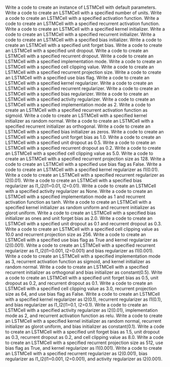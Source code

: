 Write a code to create an instance of LSTMCell with default parameters.
Write a code to create an LSTMCell with a specified number of units.
Write a code to create an LSTMCell with a specified activation function.
Write a code to create an LSTMCell with a specified recurrent activation function.
Write a code to create an LSTMCell with a specified kernel initializer.
Write a code to create an LSTMCell with a specified recurrent initializer.
Write a code to create an LSTMCell with a specified bias initializer.
Write a code to create an LSTMCell with a specified unit forget bias.
Write a code to create an LSTMCell with a specified unit dropout.
Write a code to create an LSTMCell with a specified recurrent dropout.
Write a code to create an LSTMCell with a specified implementation mode.
Write a code to create an LSTMCell with a specified cell clipping value.
Write a code to create an LSTMCell with a specified recurrent projection size.
Write a code to create an LSTMCell with a specified use bias flag.
Write a code to create an LSTMCell with a specified kernel regularizer.
Write a code to create an LSTMCell with a specified recurrent regularizer.
Write a code to create an LSTMCell with a specified bias regularizer.
Write a code to create an LSTMCell with a specified activity regularizer.
Write a code to create an LSTMCell with a specified implementation mode as 2.
Write a code to create an LSTMCell with a specified recurrent activation function as sigmoid.
Write a code to create an LSTMCell with a specified kernel initializer as random normal.
Write a code to create an LSTMCell with a specified recurrent initializer as orthogonal.
Write a code to create an LSTMCell with a specified bias initializer as zeros.
Write a code to create an LSTMCell with a specified unit forget bias as 1.0.
Write a code to create an LSTMCell with a specified unit dropout as 0.5.
Write a code to create an LSTMCell with a specified recurrent dropout as 0.2.
Write a code to create an LSTMCell with a specified cell clipping value as 5.0.
Write a code to create an LSTMCell with a specified recurrent projection size as 128.
Write a code to create an LSTMCell with a specified use bias flag as False.
Write a code to create an LSTMCell with a specified kernel regularizer as l1(0.01).
Write a code to create an LSTMCell with a specified recurrent regularizer as l2(0.01).
Write a code to create an LSTMCell with a specified bias regularizer as l1_l2(l1=0.01, l2=0.01).
Write a code to create an LSTMCell with a specified activity regularizer as None.
Write a code to create an LSTMCell with a specified implementation mode as 1 and recurrent activation function as tanh.
Write a code to create an LSTMCell with a specified kernel initializer as random uniform and recurrent initializer as glorot uniform.
Write a code to create an LSTMCell with a specified bias initializer as ones and unit forget bias as 2.0.
Write a code to create an LSTMCell with a specified unit dropout as 0.1 and recurrent dropout as 0.3.
Write a code to create an LSTMCell with a specified cell clipping value as 10.0 and recurrent projection size as 256.
Write a code to create an LSTMCell with a specified use bias flag as True and kernel regularizer as l2(0.001).
Write a code to create an LSTMCell with a specified recurrent regularizer as l1_l2(l1=0.001, l2=0.001) and bias regularizer as l1(0.001).
Write a code to create an LSTMCell with a specified implementation mode as 3, recurrent activation function as sigmoid, and kernel initializer as random normal.
Write a code to create an LSTMCell with a specified recurrent initializer as orthogonal and bias initializer as constant(0.5).
Write a code to create an LSTMCell with a specified unit forget bias as 0.5, unit dropout as 0.2, and recurrent dropout as 0.1.
Write a code to create an LSTMCell with a specified cell clipping value as 3.0, recurrent projection size as 64, and use bias flag as False.
Write a code to create an LSTMCell with a specified kernel regularizer as l2(0.1), recurrent regularizer as l1(0.1), and bias regularizer as l1_l2(l1=0.1, l2=0.1).
Write a code to create an LSTMCell with a specified activity regularizer as l2(0.01), implementation mode as 2, and recurrent activation function as relu.
Write a code to create an LSTMCell with a specified kernel initializer as random normal, recurrent initializer as glorot uniform, and bias initializer as constant(0.1).
Write a code to create an LSTMCell with a specified unit forget bias as 1.5, unit dropout as 0.3, recurrent dropout as 0.2, and cell clipping value as 8.0.
Write a code to create an LSTMCell with a specified recurrent projection size as 512, use bias flag as True, and kernel regularizer as l1(0.001).
Write a code to create an LSTMCell with a specified recurrent regularizer as l2(0.001), bias regularizer as l1_l2(l1=0.001, l2=0.001), and activity regularizer as l2(0.001).